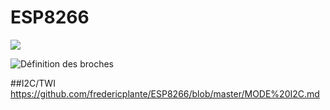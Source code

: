 # ESP8266
![](https://lh3.googleusercontent.com/-WFazWFN7mkc/VPPkr8TBo-I/AAAAAAAADXE/4cSh1eQi8E0/w536-h433-no/esp8266.JPG)


![Définition des broches](https://lh4.googleusercontent.com/-9mKkfYZPTQE/VPdLvFlvgfI/AAAAAAAADbw/R0uiLocIIlg/w416-h168-no/definition%2Bdes%2Bbroches%28Formelle%29.JPG)


##I2C/TWI
https://github.com/fredericplante/ESP8266/blob/master/MODE%20I2C.md



